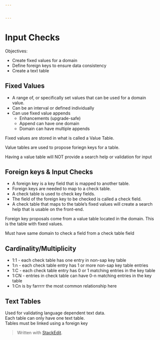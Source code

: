 ```yaml
---


---
```


<h1 id="input-checks">Input Checks</h1>
<p>Objectives:</p>
<ul>
<li>Create fixed values for a domain</li>
<li>Define foreign keys to ensure data consistency</li>
<li>Create a text table</li>
</ul>
<h2 id="fixed-values">Fixed Values</h2>
<ul>
<li>A range of, or specifically set values that can be used for a domain value.</li>
<li>Can be an interval or defined individually</li>
<li>Can use fixed value appends
<ul>
<li>Enhancements (upgrade-safe)</li>
<li>Append can have one domain</li>
<li>Domain can have multiple appends</li>
</ul>
</li>
</ul>
<p>Fixed values are stored in what is called a Value Table.</p>
<p>Value tables are used to propose foriegn keys for a table.</p>
<p>Having a value table will NOT provide a search help or validation for input</p>
<h2 id="foreign-keys--input-checks">Foreign keys &amp; Input Checks</h2>
<ul>
<li>A foreign key is a key field that is mapped to another table.</li>
<li>Foreign keys are needed to map to a check table.</li>
<li>A check table is used to check key fields.</li>
<li>The field of the foreign key to be checked is called a check field.</li>
<li>A check table that maps to the table’s fixed values will create a search help that is usable on the front-end.</li>
</ul>
<p>Foreign key proposals come from a value table located in the domain. This is the table with fixed values.</p>
<p>Must have same domain to check a field from a check table field</p>
<h2 id="cardinalitymultiplicity">Cardinality/Multiplicity</h2>
<ul>
<li>1:1 - each check table has one entry in non-sap key table</li>
<li>1:n - each check table entry has 1 or more non-sap key table entries</li>
<li>1:C - each check table entry has 0 or 1 matching entries in the key table</li>
<li>1:CN - entries in check table can have 0-n matching entries in the key table</li>
<li>1:Cn is by farrrrr the most common relationship here</li>
</ul>
<h2 id="text-tables">Text Tables</h2>
<p>Used for validating language dependent text data.<br>
Each table can only have one text table.<br>
Tables must be linked using a foreign key</p>
<blockquote>
<p>Written with <a href="https://stackedit.io/">StackEdit</a>.</p>
</blockquote>

